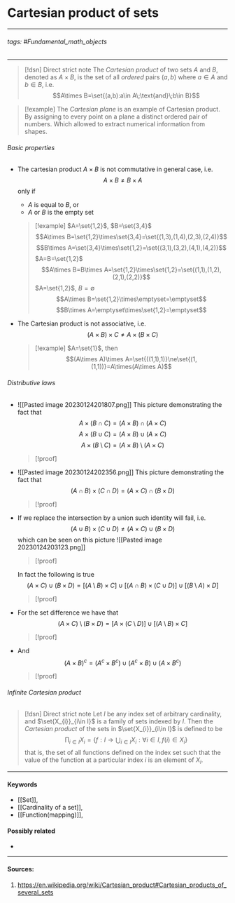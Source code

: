 # Cartesian product of sets
***
###### tags: #Fundamental_math_objects 
***
>[!dsn] Direct strict note
>The *Cartesian product* of two sets $A$ and $B$, denoted as $A\times B$, is the set of all *ordered* pairs $(a,b)$ where $a\in A$ and $b\in B$, i.e.
>$$A\times B=\set{(a,b):a\in A\;\text{and}\;b\in B}$$

>[!example] 
>The *Cartesian plane* is an example of Cartesian product. By assigning to every point on a plane a distinct ordered pair of numbers. Which allowed to extract numerical information from shapes.

###### Basic properties
- The cartesian product $A\times B$ is not commutative in general case, i.e.
  $$A\times B\ne B\times A$$
  only if 
  - $A$ is equal to $B$, or
  - $A$ or $B$ is the empty set
  
  >[!example]
  >$A=\set{1,2}$, $B=\set{3,4}$
  >$$A\times B=\set{1,2}\times\set{3,4}=\set{(1,3),(1,4),(2,3),(2,4)}$$
  >$$B\times A=\set{3,4}\times\set{1,2}=\set{(3,1),(3,2),(4,1),(4,2)}$$
  >${}$
  >$A=B=\set{1,2}$
  >$$A\times B=B\times A=\set{1,2}\times\set{1,2}=\set{(1,1),(1,2),(2,1),(2,2)}$$
  >${}$
  >$A=\set{1,2}$, $B=\emptyset$
  >$$A\times B=\set{1,2}\times\emptyset=\emptyset$$
  >$$B\times A=\emptyset\times\set{1,2}=\emptyset$$
  
- The Cartesian product is not associative, i.e.
  $$(A\times B)\times C\ne A\times(B\times C)$$
  >[!example]
  >$A=\set{1}$, then 
  >$$(A\times A)\times A=\set{((1,1),1)}\ne\set{(1,(1,1))}=A\times(A\times A)$$
  
###### Distributive laws
- ![[Pasted image 20230124201807.png]]
  This picture demonstrating the fact that
  $$A\times(B\cap C)=(A\times B)\cap(A\times C)$$
  $$A\times(B\cup C)=(A\times B)\cup(A\times C)$$
  $$A\times(B\setminus C)=(A\times B)\setminus(A\times C)$$
  >[!proof]
  >
  
- ![[Pasted image 20230124202356.png]]
  This picture demonstrating the fact that 
  $$(A\cap B)\times(C\cap D)=(A\times C)\cap(B\times D)$$
  >[!proof]
  >
  
- If we replace the intersection by a union such identity will fail, i.e.
  $$(A\cup B)\times(C\cup D)\ne(A\times C)\cup(B\times D)$$
  which can be seen on this picture
  ![[Pasted image 20230124203123.png]]
  >[!proof]
  >
  
  In fact the following is true
  $$(A\times C)\cup(B\times D)=[(A\setminus B)\times C]\cup[(A\cap B)\times(C\cup D)]\cup[(B\setminus A)\times D]$$
  >[!proof]
  >

- For the set difference we have that 
  $$(A\times C)\setminus(B\times D)=[A\times(C\setminus D)]\cup[(A\setminus B)\times C]$$
  >[!proof]
  >

- And $$(A\times B)^{c}=\left(A^{c}\times B^{c} \right)\cup\left(A^{c}\times B \right)\cup\left(A\times B^{c} \right)$$
  >[!proof]
  >
  
###### Infinite Cartesian product
>[!dsn] Direct strict note
>Let $I$ be any index set of arbitrary cardinality, and $\set{X_{i}}_{i\in I}$ is a family of sets indexed by $I$. Then the *Cartesian product* of the sets in $\set{X_{i}}_{i\in I}$ is defined to be
>$$\prod_{i\in I}X_{i}=\left\{f:I\to\bigcup_{i\in I}X_{i}:\forall i\in I, f(i)\in X_{i} \right\}$$
>that is, the set of all functions defined on the index set such that the value of the function at a particular index $i$ is an element of $X_{i}$.
***
#### Keywords
- [[Set]],
- [[Cardinality of a set]],
- [[Function(mapping)]],
#### Possibly related
- 
***
#### Sources:
1. https://en.wikipedia.org/wiki/Cartesian_product#Cartesian_products_of_several_sets